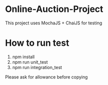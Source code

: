 # Online-Auction-Project

This project uses MochaJS + ChaiJS for testing 

# How to run test

1. npm install
2. npm run unit_test
3. npm run integration_test

Please ask for allowance before copying
